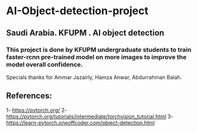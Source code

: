 # AI-Object-detection-project
## Saudi Arabia. KFUPM . AI object detection

### This project is done by KFUPM undergraduate students to train faster-rcnn pre-trained model on more images to improve the model overall confidence. 

Specials thanks for Ammar Jazairly, Hamza Anwar, Abdurrahman Balah. 

## References:
1- https://pytorch.org/
2- https://pytorch.org/tutorials/intermediate/torchvision_tutorial.html
3- https://learn-pytorch.oneoffcoder.com/object-detection.html
